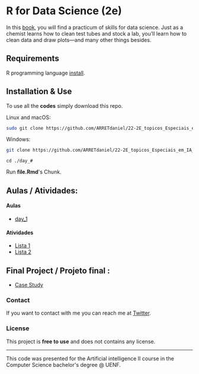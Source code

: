 # R for Data Science (2e)

In this [book](https://r4ds.hadley.nz/), you will find a practicum of skills for data science. Just as a chemist learns how to clean test tubes and stock a lab, you’ll learn how to clean data and draw plots—and many other things besides.

## Requirements

R programming language [install](https://cran.r-project.org/bin/windows/base/).

## Installation & Use

To use all the **codes** simply download this repo.

Linux and macOS:

```bash
sudo git clone https://github.com/ARRETdaniel/22-2E_topicos_Especiais_em_IA_II_Sistemas_Inteligentes
```

Windows:

```bash
git clone https://github.com/ARRETdaniel/22-2E_topicos_Especiais_em_IA_II_Sistemas_Inteligentes.git
```

```batch
cd ./day_#
```
Run **file.Rmd**'s Chunk.


## Aulas / Atividades:

#### Aulas

- [day_1](day_1)

#### Atividades

- [Lista 1](listas/lista_1.pdf)
- [Lista 2](listas/lista_2.Rmd)

## Final Project / Projeto final :

- [Case Study](projectFinal/Case-Study-2-_-How-can-a-wellness-technology-company-play-it-smart.pdf)
### Contact

If you want to contact with me you can reach me at [Twitter](https://twitter.com/ARRETdaniel).


### License

This project is **free to use** and does not contains any license.

---

This code was presented for the Artificial intelligence II course in
the Computer Science bachelor's degree @ UENF.
